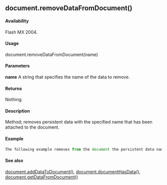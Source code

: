## document.removeDataFromDocument()

#### Availability

Flash MX 2004.

#### Usage

document.removeDataFromDocument(name)

#### Parameters

**name** A string that specifies the name of the data to remove.

#### Returns

Nothing.

#### Description

Method; removes persistent data with the specified name that has been attached to the document.

#### Example

```javascript
The following example removes from the document the persistent data named "myData": fl.getDocumentDOM().removeDataFromDocument("myData");

```
#### See also

[document.addDataToDocument()](#!wielmic/developers-animatesdk-docs/test/Document_object/documen1.md), [document.documentHasData()](#!wielmic/developers-animatesdk-docs/test/Document_object/docume53.md), [document.getDataFromDocument()](#!wielmic/developers-animatesdk-docs/test/Document_object/docume76.md)
